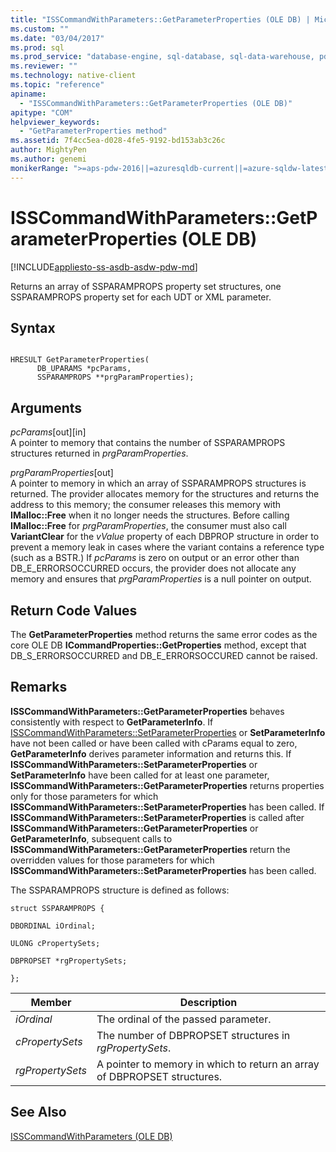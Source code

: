 ```yaml
---
title: "ISSCommandWithParameters::GetParameterProperties (OLE DB) | Microsoft Docs"
ms.custom: ""
ms.date: "03/04/2017"
ms.prod: sql
ms.prod_service: "database-engine, sql-database, sql-data-warehouse, pdw"
ms.reviewer: ""
ms.technology: native-client
ms.topic: "reference"
apiname: 
  - "ISSCommandWithParameters::GetParameterProperties (OLE DB)"
apitype: "COM"
helpviewer_keywords: 
  - "GetParameterProperties method"
ms.assetid: 7f4cc5ea-d028-4fe5-9192-bd153ab3c26c
author: MightyPen
ms.author: genemi
monikerRange: ">=aps-pdw-2016||=azuresqldb-current||=azure-sqldw-latest||>=sql-server-2016||=sqlallproducts-allversions||>=sql-server-linux-2017||=azuresqldb-mi-current"
---
```

# ISSCommandWithParameters::GetParameterProperties (OLE DB)
[!INCLUDE[appliesto-ss-asdb-asdw-pdw-md](../../includes/appliesto-ss-asdb-asdw-pdw-md.md)]

  Returns an array of SSPARAMPROPS property set structures, one SSPARAMPROPS property set for each UDT or XML parameter.  
  
## Syntax  
  
```  
  
HRESULT GetParameterProperties(  
      DB_UPARAMS *pcParams,  
      SSPARAMPROPS **prgParamProperties);  
```  
  
## Arguments  
 *pcParams*[out][in]  
 A pointer to memory that contains the number of SSPARAMPROPS structures returned in *prgParamProperties*.  
  
 *prgParamProperties*[out]  
 A pointer to memory in which an array of SSPARAMPROPS structures is returned. The provider allocates memory for the structures and returns the address to this memory; the consumer releases this memory with **IMalloc::Free** when it no longer needs the structures. Before calling **IMalloc::Free** for *prgParamProperties*, the consumer must also call **VariantClear** for the *vValue* property of each DBPROP structure in order to prevent a memory leak in cases where the variant contains a reference type (such as a BSTR.) If *pcParams* is zero on output or an error other than DB_E_ERRORSOCCURRED occurs, the provider does not allocate any memory and ensures that *prgParamProperties* is a null pointer on output.  
  
## Return Code Values  
 The **GetParameterProperties** method returns the same error codes as the core OLE DB **ICommandProperties::GetProperties** method, except that DB_S_ERRORSOCCURRED and DB_E_ERRORSOCCURED cannot be raised.  
  
## Remarks  
 **ISSCommandWithParameters::GetParameterProperties** behaves consistently with respect to **GetParameterInfo**. If [ISSCommandWithParameters::SetParameterProperties](../../relational-databases/native-client-ole-db-interfaces/isscommandwithparameters-setparameterproperties-ole-db.md) or **SetParameterInfo** have not been called or have been called with cParams equal to zero, **GetParameterInfo** derives parameter information and returns this. If **ISSCommandWithParameters::SetParameterProperties** or **SetParameterInfo** have been called for at least one parameter, **ISSCommandWithParameters::GetParameterProperties** returns properties only for those parameters for which **ISSCommandWithParameters::SetParameterProperties** has been called. If **ISSCommandWithParameters::SetParameterProperties** is called after **ISSCommandWithParameters::GetParameterProperties** or **GetParameterInfo**, subsequent calls to **ISSCommandWithParameters::GetParameterProperties** return the overridden values for those parameters for which **ISSCommandWithParameters::SetParameterProperties** has been called.  
  
 The SSPARAMPROPS structure is defined as follows:  
  
 `struct SSPARAMPROPS {`  
  
 `DBORDINAL iOrdinal;`  
  
 `ULONG cPropertySets;`  
  
 `DBPROPSET *rgPropertySets;`  
  
 `};`  
  
|Member|Description|  
|------------|-----------------|  
|*iOrdinal*|The ordinal of the passed parameter.|  
|*cPropertySets*|The number of DBPROPSET structures in *rgPropertySets*.|  
|*rgPropertySets*|A pointer to memory in which to return an array of DBPROPSET structures.|  
  
## See Also  
 [ISSCommandWithParameters &#40;OLE DB&#41;](../../relational-databases/native-client-ole-db-interfaces/isscommandwithparameters-ole-db.md)  
  
  
